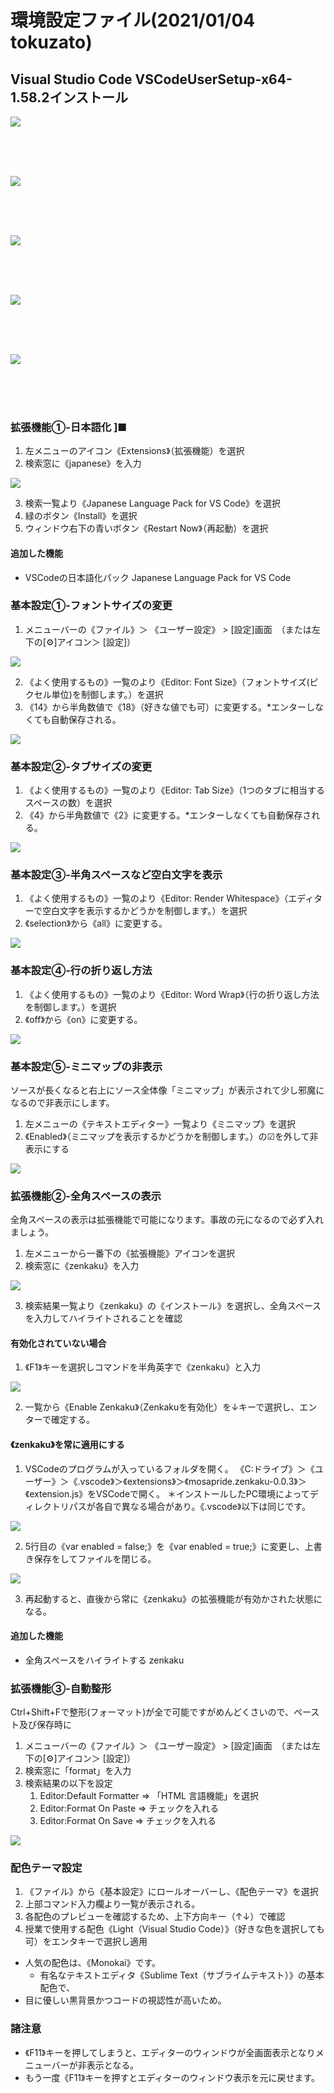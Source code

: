 # 環境設定ファイル(2021/01/04 tokuzato)

## Visual Studio Code VSCodeUserSetup-x64-1.58.2インストール

![](images/vs001.PNG)

<br><br><br>

![](images/vs002.PNG)

<br><br><br>

![](images/vs003.PNG)

<br><br><br>

![](images/vs004.PNG)

<br><br><br>

![](images/vs005.PNG)

<br><br><br>

### 拡張機能①-日本語化 ]■
  1. 左メニューのアイコン《Extensions》（拡張機能）を選択
  2. 検索窓に《japanese》を入力

![](images/vs006.PNG)

  3. 検索一覧より《Japanese Language Pack for VS Code》を選択
  4. 緑のボタン《Install》を選択
  5. ウィンドウ右下の青いボタン《Restart Now》（再起動）を選択
#### 追加した機能
- VSCodeの日本語化パック Japanese Language Pack for VS Code

### 基本設定①-フォントサイズの変更
  1. メニューバーの《ファイル》＞ 《ユーザー設定》 > [設定]画面　（または左下の[⚙]アイコン＞ [設定]）

![](images/vs007.PNG)

  2. 《よく使用するもの》一覧のより《Editor: Font Size》（フォントサイズ(ピクセル単位)を制御します。）を選択
  3. 《14》から半角数値で《18》（好きな値でも可）に変更する。*エンターしなくても自動保存される。

![](images/vs008.PNG)

### 基本設定②-タブサイズの変更
  1. 《よく使用するもの》一覧のより《Editor: Tab Size》（1つのタブに相当するスペースの数）を選択
  2. 《4》から半角数値で《2》に変更する。*エンターしなくても自動保存される。

![](images/vs008.PNG)

### 基本設定③-半角スペースなど空白文字を表示
  1. 《よく使用するもの》一覧のより《Editor: Render Whitespace》（エディターで空白文字を表示するかどうかを制御します。）を選択
  1. 《selection》から《all》に変更する。

![](images/vs008.PNG)

### 基本設定④-行の折り返し方法
  1. 《よく使用するもの》一覧のより《Editor: Word Wrap》（行の折り返し方法を制御します。）を選択
  2. 《off》から《on》に変更する。

![](images/vs009.PNG)

### 基本設定⑤-ミニマップの非表示
ソースが長くなると右上にソース全体像「ミニマップ」が表示されて少し邪魔になるので非表示にします。
  1. 左メニューの《テキストエディター》一覧より《ミニマップ》を選択
  2. 《Enabled》（ミニマップを表示するかどうかを制御します。）の☑を外して非表示にする

![](images/vs010.PNG)

### 拡張機能②-全角スペースの表示
全角スペースの表示は拡張機能で可能になります。事故の元になるので必ず入れましょう。
  1. 左メニューから一番下の《拡張機能》アイコンを選択
  2. 検索窓に《zenkaku》を入力

![](images/vs011.PNG)

  3. 検索結果一覧より《zenkaku》の《インストール》を選択し、全角スペースを入力してハイライトされることを確認

#### 有効化されていない場合
  1. 《F1》キーを選択しコマンドを半角英字で《zenkaku》と入力

![](images/vs012.PNG)

  2. 一覧から《Enable Zenkaku》（Zenkakuを有効化）を↓キーで選択し、エンターで確定する。

#### 《zenkaku》を常に適用にする
  1. VSCodeのプログラムが入っているフォルダを開く。
《C:ドライブ》＞《ユーザー》＞《.vscode》＞《extensions》＞《mosapride.zenkaku-0.0.3》＞《extension.js》をVSCodeで開く。
＊インストールしたPC環境によってディレクトリパスが各自で異なる場合があり。《.vscode》以下は同じです。

![](images/vs013.PNG)

  2.  5行目の《var enabled = false;》を《var enabled = true;》に変更し、上書き保存をしてファイルを閉じる。

![](images/vs014.PNG)

  3. 再起動すると、直後から常に《zenkaku》の拡張機能が有効かされた状態になる。

#### 追加した機能
- 全角スペースをハイライトする zenkaku

### 拡張機能③-自動整形
Ctrl+Shift+Fで整形(フォーマット)が全で可能ですがめんどくさいので、ペースト及び保存時に
  1. メニューバーの《ファイル》＞ 《ユーザー設定》 > [設定]画面　（または左下の[⚙]アイコン＞ [設定]）
  2. 検索窓に「format」を入力
  3. 検索結果の以下を設定
      1. Editor:Default Formatter => 「HTML 言語機能」を選択
      2. Editor:Format On Paste => チェックを入れる
      3. Editor:Format On Save => チェックを入れる

![](images/vs015.png)

### 配色テーマ設定
1. 《ファイル》から《基本設定》にロールオーバーし、《配色テーマ》を選択
2. 上部コマンド入力欄より一覧が表示される。
3. 各配色のプレビューを確認するため、上下方向キー（↑↓）で確認
4. 授業で使用する配色《Light（Visual Studio Code）》（好きな色を選択しても可）をエンタキーで選択し適用

- 人気の配色は、《Monokai》です。
  - 有名なテキストエディタ《Sublime Text（サブライムテキスト）》の基本配色で、
- 目に優しい黒背景かつコードの視認性が高いため。

### 諸注意
- 《F11》キーを押してしまうと、エディターのウィンドウが全画面表示となりメニューバーが非表示となる。
- もう一度《F11》キーを押すとエディターのウィンドウ表示を元に戻せます。

